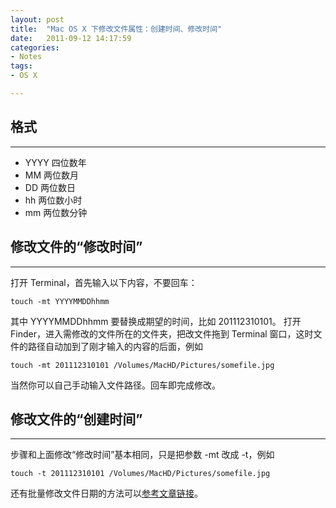 ```yaml
---
layout: post
title:  "Mac OS X 下修改文件属性：创建时间、修改时间"
date:   2011-09-12 14:17:59
categories: 
- Notes 
tags:
- OS X

---
```


## 格式
---

*   YYYY 四位数年
*   MM 两位数月
*   DD 两位数日
*   hh 两位数小时
*   mm 两位数分钟

## 修改文件的“修改时间”
---

打开 Terminal，首先输入以下内容，不要回车：
	
	touch -mt YYYYMMDDhhmm

其中 YYYYMMDDhhmm 要替换成期望的时间，比如 201112310101。
打开 Finder，进入需修改的文件所在的文件夹，把改文件拖到 Terminal 窗口，这时文件的路径自动加到了刚才输入的内容的后面，例如

	touch -mt 201112310101 /Volumes/MacHD/Pictures/somefile.jpg

当然你可以自己手动输入文件路径。回车即完成修改。

## 修改文件的“创建时间”
---

步骤和上面修改“修改时间”基本相同，只是把参数 -mt 改成 -t，例如

	touch -t 201112310101 /Volumes/MacHD/Pictures/somefile.jpg

还有批量修改文件日期的方法可以[参考文章链接](http://danilo.ariadoss.com/howto-change-date-modified-date-created-mac/)。
